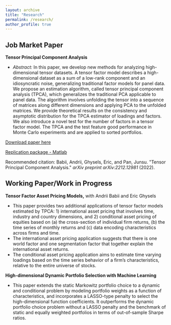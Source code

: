 ```yaml
---
layout: archive
title: "Research"
permalink: /research/
author_profile: true
---
```


## Job Market Paper

**Tensor Principal Component Analysis**

* *Abstract:* In this paper, we develop new methods for analyzing high-dimensional tensor datasets. A tensor factor model describes a high-dimensional dataset as a sum of a low-rank component and an idiosyncratic noise, generalizing traditional factor models for panel data. We propose an estimation algorithm, called tensor principal component analysis (TPCA), which generalizes the traditional PCA applicable to panel data. The algorithm involves unfolding the tensor into a sequence of matrices along different dimensions and applying PCA to the unfolded matrices. We provide theoretical results on the consistency and asymptotic distribution for the TPCA estimator of loadings and factors. We also introduce a novel test for the number of factors in a tensor factor model. The TPCA and the test feature good performance in Monte Carlo experiments and are applied to sorted portfolios.

[Download paper here](https://junsupan.github.io/files/Job%20Market%20Paper_Pan.pdf)

[Replication package - Matlab](https://github.com/junsupan/TensorPCA_MatLab)

Recommended citation: Babii, Andrii, Ghysels, Eric, and Pan, Junsu. "Tensor Principal Component Analysis." *arXiv preprint arXiv:2212.12981* (2022).

## Working Paper/Work in Progress

**Tensor Factor Asset Pricing Models,** with Andrii Babii and Eric Ghysels

* This paper provides two additional applications of tensor factor models estimated by TPCA: 1) international asset pricing that involves time, industry and country dimensions, and 2) conditional asset pricing of equities based on (a) the cross-section of individual firm returns, (b) the time series of monthly returns and (c) data encoding characteristics across firms and time.
* The international asset pricing application suggests that there is one world factor and one segmentation factor that together explain the international asset returns.
* The conditional asset pricing application aims to estimate time varying loadings based on the time series behavior of a firm’s characteristics, relative to the entire universe of stocks.

**High-dimensional Dynamic Portfolio Selection with Machine Learning**

* This paper extends the static Markowitz portfolio choice to a dynamic and conditional problem by modeling portfolio weights as a function of characteristics, and incorporates a LASSO-type penalty to select the high-dimensional function coefficients. It outperforms the dynamic portfolio choice problem without a LASSO penalty and the benchmark of static and equally weighted portfolios in terms of out-of-sample Sharpe ratios.
